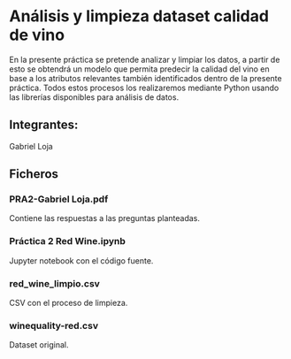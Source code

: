 # Análisis y limpieza dataset calidad de vino
En la presente práctica se pretende analizar y limpiar los datos, a partir de esto se obtendrá un modelo que permita predecir la calidad del vino en base a los atributos relevantes también identificados dentro de la presente práctica. Todos estos procesos los realizaremos mediante Python usando las librerías disponibles para análisis de datos.

## Integrantes:
Gabriel Loja

## Ficheros
### PRA2-Gabriel Loja.pdf
Contiene las respuestas a las preguntas planteadas.

### Práctica 2 Red Wine.ipynb
Jupyter notebook con el código fuente.

### red_wine_limpio.csv
CSV con el proceso de limpieza.

### winequality-red.csv
Dataset original.
